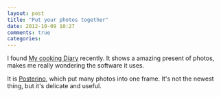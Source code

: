 ```yaml
---
layout: post
title: "Put your photos together"
date: 2012-10-09 10:27
comments: true
categories: 
---
```

I found [My cooking Diary](http://www.mycookingdiary.com/) recently. It shows a amazing present of photos, makes me really wondering the software it uses.

It is [Posterino](http://zykloid.com/posterino), which put many photos into one frame. It's not the newest thing, but it's delicate and useful.
